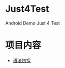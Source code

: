 # Just4Test
Android Demo Just 4 Test

# 项目内容
- [语法初探](https://github.com/gongGP/Just4Test/blob/master/Markdown%E8%AF%AD%E6%B3%95%E5%88%9D%E6%8E%A2.md)
